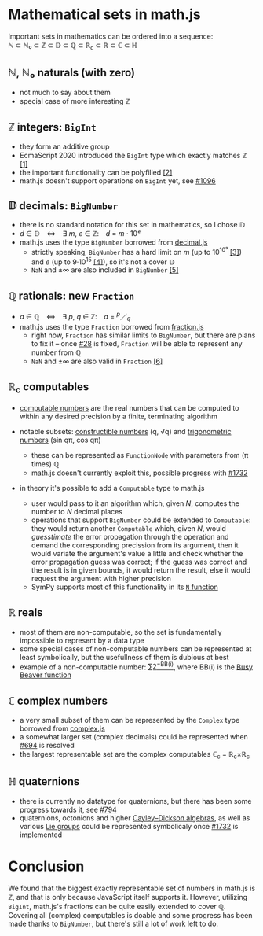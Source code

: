 # Mathematical sets in math.js
Important sets in mathematics can be ordered into a sequence:  
ℕ ⊂ ℕ₀ ⊂ ℤ ⊂ 𝔻 ⊂ ℚ ⊂ ℝ<sub>c</sub> ⊂ ℝ ⊂ ℂ ⊂ ℍ

## ℕ, ℕ₀ naturals (with zero)
 * not much to say about them
 * special case of more interesting ℤ

## ℤ integers: `BigInt`
 * they form an additive group
 * EcmaScript 2020 introduced the `BigInt` type which exactly matches ℤ [[1]](https://tc39.es/ecma262/#sec-ecmascript-language-types-bigint-type)
 * the important functionality can be polyfilled [[2]](https://github.com/peterolson/BigInteger.js)
 * math.js doesn't support operations on `BigInt` yet, see [#1096](https://github.com/josdejong/mathjs/issues/1096)

## 𝔻 decimals: `BigNumber`
 * there is no standard notation for this set in mathematics, so I chose 𝔻
 * _d_ ∈ 𝔻 ⇔ ∃ _m_, _e_ ∈ ℤ: _d_ = _m_ · 10<i>ᵉ</i>
 * math.js uses the type `BigNumber` borrowed from [decimal.js](https://github.com/MikeMcl/decimal.js/)
   * strictly speaking, `BigNumber` has a hard limit on _m_ (up to 10<sup>10⁹</sup> [[3]](https://mikemcl.github.io/decimal.js/#precision)) and _e_ (up to 9·10<sup>15</sup> [[4]](https://mikemcl.github.io/decimal.js/#minE)), so it's not a cover 𝔻
   * `NaN` and ±∞ are also included in `BigNumber` [[5]](https://mikemcl.github.io/decimal.js/#isFinite)
 
## ℚ rationals: new `Fraction`
 * _a_ ∈ ℚ ⇔ ∃ _p_, _q_ ∈ ℤ: _a_ = <sup><i>p</i></sup>／<sub><i>q</i></sub>
 * math.js uses the type `Fraction` borrowed from [fraction.js](https://github.com/infusion/Fraction.js)
   * right now, `Fraction` has similar limits to `BigNumber`, but there are plans to fix it – once [#28](https://github.com/infusion/Fraction.js/issues/28) is fixed, `Fraction` will be able to represent any number from ℚ
   * `NaN` and ±∞ are also valid in `Fraction` [[6]](https://runkit.com/embed/kjq3h7w3txz1)

## ℝ<sub>c</sub> computables
 * [computable numbers](https://en.wikipedia.org/wiki/Computable_number) are the real numbers that can be computed to within any desired precision by a finite, terminating algorithm
 
 * notable subsets: [constructible numbers](https://en.wikipedia.org/wiki/Constructible_number) (q, √q) and [trigonometric numbers](https://en.wikipedia.org/wiki/Trigonometric_number) (sin qπ, cos qπ)
 
   * these can be represented as `FunctionNode` with parameters from (π times) ℚ
   * math.js doesn't currently exploit this, possible progress with [#1732](https://github.com/josdejong/mathjs/issues/1732)
 * in theory it's possible to add a `Computable` type to math.js
   * user would pass to it an algorithm which, given _N_, computes the number to _N_ decimal places
   * operations that support `BigNumber` could be extended to `Computable`: they would return another `Computable` which, given _N_, would _guesstimate_ the error propagation through the operation and demand the corresponding precission from its argument, then it would variate the argument's value a little and check whether the error propagation guess was correct; if the guess was correct and the result is in given bounds, it would return the result, else it would request the argument with higher precision
   * SymPy supports most of this functionality in its [`N` function](https://docs.sympy.org/latest/modules/evalf.html)

## ℝ reals
 * most of them are non-computable, so the set is fundamentally impossible to represent by a data type
 * some special cases of non-computable numbers can be represented at least symbolically, but the usefullness of them is dubious at best
 * example of a non-computable number: [∑2<sup>−BB(i)</sup>](https://math.stackexchange.com/a/462835/142487), where BB(i) is the [Busy Beaver function](https://en.wikipedia.org/wiki/Busy_beaver)

## ℂ complex numbers
 * a very small subset of them can be represented by the `Complex` type borrowed from [complex.js](https://github.com/infusion/Complex.js)
 * a somewhat larger set (complex decimals) could be represented when [#694](https://github.com/josdejong/mathjs/issues/694) is resolved
 * the largest representable set are the complex computables ℂ<sub>c</sub> = ℝ<sub>c</sub>×ℝ<sub>c</sub>

## ℍ quaternions
 * there is currently no datatype for quaternions, but there has been some progress towards it, see [#794](https://github.com/josdejong/mathjs/pull/794)
 * quaternions, octonions and higher [Cayley–Dickson algebras](https://en.wikipedia.org/wiki/Cayley%E2%80%93Dickson_construction), as well as various [Lie groups](https://en.wikipedia.org/wiki/Lie_group) could be represented symbolicaly once [#1732](https://github.com/josdejong/mathjs/issues/1732) is implemented


# Conclusion
We found that the biggest exactly representable set of numbers in math.js is ℤ, and that is only because JavaScript itself supports it. However, utilizing `BigInt`, math.js's fractions can be quite easily extended to cover ℚ. Covering all (complex) computables is doable and some progress has been made thanks to `BigNumber`, but there's still a lot of work left to do.
